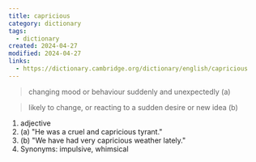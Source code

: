```yaml
---
title: capricious
category: dictionary
tags:
  - dictionary
created: 2024-04-27
modified: 2024-04-27
links:
  - https://dictionary.cambridge.org/dictionary/english/capricious
---
```


>changing mood or behaviour suddenly and unexpectedly (a)

>likely to change, or reacting to a sudden desire or new idea (b)

1. adjective
2. (a) "He was a cruel and capricious tyrant."
3. (b) "We have had very capricious weather lately."
4. Synonyms: impulsive, whimsical

